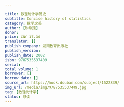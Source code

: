```yaml
---

title: 数理统计学简史
subtitle: Concise history of statistics
category: 数学之美
author: [陈希孺]
donor: 
price: CNY 17.30
translator: []
publish_company: 湖南教育出版社
publish_version: 
publish_date: 2002
isbn: 9787535537409
serial: 
total_volume: 1
borrower: []
borrow_date: []
source_url: https://book.douban.com/subject/1522839/
img_url: /media/img/9787535537409.jpg
tag: [数理统计学]
status: 想读
---
```

